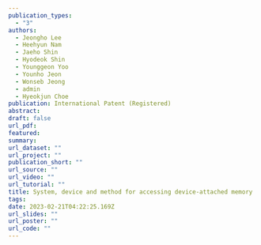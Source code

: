 ```yaml
---
publication_types:
  - "3"
authors:
  - Jeongho Lee
  - Heehyun Nam
  - Jaeho Shin
  - Hyodeok Shin
  - Younggeon Yoo
  - Younho Jeon
  - Wonseb Jeong
  - admin
  - Hyeokjun Choe
publication: International Patent (Registered)
abstract: 
draft: false
url_pdf: 
featured:
summary: 
url_dataset: ""
url_project: ""
publication_short: ""
url_source: ""
url_video: ""
url_tutorial: ""
title: System, device and method for accessing device-attached memory
tags:
date: 2023-02-21T04:22:25.169Z
url_slides: ""
url_poster: ""
url_code: ""
---
```

